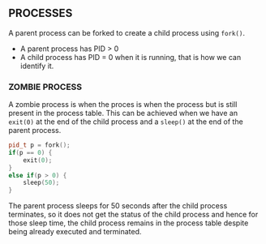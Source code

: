 ## PROCESSES

A parent process can be forked to create a child process using `fork()`.

- A parent process has PID > 0
- A child process has PID = 0 when it is running, that is how we can identify it.

### ZOMBIE PROCESS

A zombie process is when the proces is when the process but is still present in the process table. This can be achieved when we have an `exit(0)` at the end of the child process and a `sleep()` at the end of the parent process.

```cpp
pid_t p = fork();
if(p == 0) {
	exit(0);
}
else if(p > 0) {
	sleep(50);
}
```

The parent process sleeps for 50 seconds after the child process terminates, so it does not get the status of the child process and hence for those sleep time, the child process remains in the process table despite being already executed and terminated.
